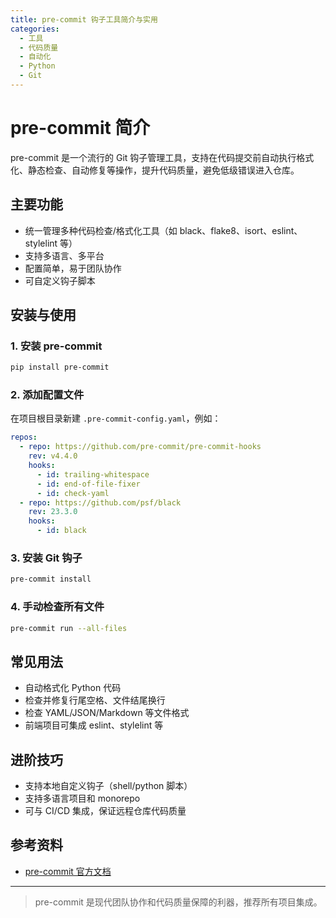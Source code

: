 ```yaml
---
title: pre-commit 钩子工具简介与实用
categories:
  - 工具
  - 代码质量
  - 自动化
  - Python
  - Git
---
```


# pre-commit 简介

pre-commit 是一个流行的 Git 钩子管理工具，支持在代码提交前自动执行格式化、静态检查、自动修复等操作，提升代码质量，避免低级错误进入仓库。

## 主要功能
- 统一管理多种代码检查/格式化工具（如 black、flake8、isort、eslint、stylelint 等）
- 支持多语言、多平台
- 配置简单，易于团队协作
- 可自定义钩子脚本

## 安装与使用

### 1. 安装 pre-commit
```sh
pip install pre-commit
```

### 2. 添加配置文件
在项目根目录新建 `.pre-commit-config.yaml`，例如：
```yaml
repos:
  - repo: https://github.com/pre-commit/pre-commit-hooks
    rev: v4.4.0
    hooks:
      - id: trailing-whitespace
      - id: end-of-file-fixer
      - id: check-yaml
  - repo: https://github.com/psf/black
    rev: 23.3.0
    hooks:
      - id: black
```

### 3. 安装 Git 钩子
```sh
pre-commit install
```

### 4. 手动检查所有文件
```sh
pre-commit run --all-files
```

## 常见用法
- 自动格式化 Python 代码
- 检查并修复行尾空格、文件结尾换行
- 检查 YAML/JSON/Markdown 等文件格式
- 前端项目可集成 eslint、stylelint 等

## 进阶技巧
- 支持本地自定义钩子（shell/python 脚本）
- 支持多语言项目和 monorepo
- 可与 CI/CD 集成，保证远程仓库代码质量

## 参考资料
- [pre-commit 官方文档](https://github.com/pre-commit/pre-commit)

---

> pre-commit 是现代团队协作和代码质量保障的利器，推荐所有项目集成。
